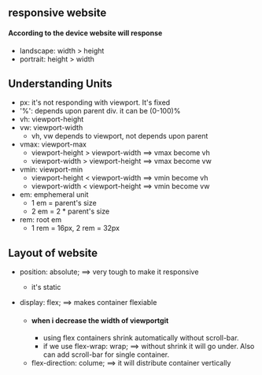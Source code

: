 ## responsive website
#### According to the device website will response
- landscape: width > height
- portrait: height > width


## Understanding Units

- px: it's not responding with viewport. It's fixed
- '%': depends upon parent div. it can be (0-100)%
- vh: viewport-height
- vw: viewport-width
    - vh, vw depends to viewport, not depends upon parent
- vmax: viewport-max
    - viewport-height > viewport-width ==> vmax become vh
    - viewport-width > viewport-height ==> vmax become vw
- vmin: viewport-min
    - viewport-height < viewport-width ==> vmin become vh
    - viewport-width < viewport-height ==> vmin become vw
- em: emphemeral unit
    - 1 em = parent's size
    - 2 em = 2 * parent's size 
- rem: root em
    - 1 rem = 16px, 2 rem = 32px


## Layout of website
- position: absolute; ==> very tough to make it responsive
    - it's static

- display: flex; ==> makes container flexiable
    - #### when i decrease the width of viewportgit 
        - using flex containers shrink automatically without scroll-bar.
        - if we use flex-wrap: wrap; ==> without shrink it will go under. Also can add scroll-bar for single container.
    - flex-direction: colume; ==> it will distribute container vertically